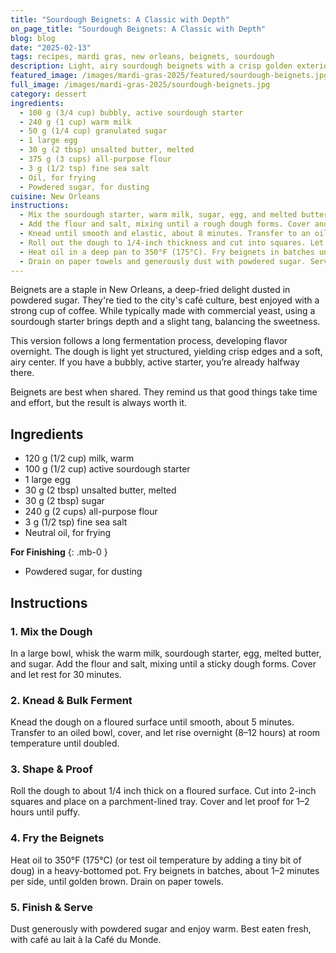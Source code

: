 ```yaml
---
title: "Sourdough Beignets: A Classic with Depth"
on_page_title: "Sourdough Beignets: A Classic with Depth"
blog: blog
date: "2025-02-13"
tags: recipes, mardi gras, new orleans, beignets, sourdough
description: Light, airy sourdough beignets with a crisp golden exterior and a subtle tang from natural fermentation.
featured_image: /images/mardi-gras-2025/featured/sourdough-beignets.jpg
full_image: /images/mardi-gras-2025/sourdough-beignets.jpg
category: dessert
ingredients:
  - 100 g (3/4 cup) bubbly, active sourdough starter
  - 240 g (1 cup) warm milk
  - 50 g (1/4 cup) granulated sugar
  - 1 large egg
  - 30 g (2 tbsp) unsalted butter, melted
  - 375 g (3 cups) all-purpose flour
  - 3 g (1/2 tsp) fine sea salt
  - Oil, for frying
  - Powdered sugar, for dusting
cuisine: New Orleans
instructions:
  - Mix the sourdough starter, warm milk, sugar, egg, and melted butter in a large bowl.
  - Add the flour and salt, mixing until a rough dough forms. Cover and let rest for 30 minutes.
  - Knead until smooth and elastic, about 8 minutes. Transfer to an oiled bowl, cover, and let rise at room temperature for 8-10 hours (or overnight).
  - Roll out the dough to 1/4-inch thickness and cut into squares. Let them rest for 30-60 minutes until puffy.
  - Heat oil in a deep pan to 350°F (175°C). Fry beignets in batches until golden brown, about 1-2 minutes per side.
  - Drain on paper towels and generously dust with powdered sugar. Serve warm.
---
```


Beignets are a staple in New Orleans, a deep-fried delight dusted in powdered sugar. They're tied to the city's café culture, best enjoyed with a strong cup of coffee. While typically made with commercial yeast, using a sourdough starter brings depth and a slight tang, balancing the sweetness.

This version follows a long fermentation process, developing flavor overnight. The dough is light yet structured, yielding crisp edges and a soft, airy center. If you have a bubbly, active starter, you’re already halfway there.

Beignets are best when shared. They remind us that good things take time and effort, but the result is always worth it.

## Ingredients

- 120 g (1/2 cup) milk, warm
- 100 g (1/2 cup) active sourdough starter
- 1 large egg
- 30 g (2 tbsp) unsalted butter, melted
- 30 g (2 tbsp) sugar
- 240 g (2 cups) all-purpose flour
- 3 g (1/2 tsp) fine sea salt
- Neutral oil, for frying

**For Finishing**
{: .mb-0 }
- Powdered sugar, for dusting

## Instructions

### **1. Mix the Dough**
In a large bowl, whisk the warm milk, sourdough starter, egg, melted butter, and sugar. Add the flour and salt, mixing until a sticky dough forms. Cover and let rest for 30 minutes.

### **2. Knead & Bulk Ferment**
Knead the dough on a floured surface until smooth, about 5 minutes. Transfer to an oiled bowl, cover, and let rise overnight (8–12 hours) at room temperature until doubled.

### **3. Shape & Proof**
Roll the dough to about 1/4 inch thick on a floured surface. Cut into 2-inch squares and place on a parchment-lined tray. Cover and let proof for 1–2 hours until puffy.

### **4. Fry the Beignets**
Heat oil to 350°F (175°C) (or test oil temperature by adding a tiny bit of doug) in a heavy-bottomed pot. Fry beignets in batches, about 1–2 minutes per side, until golden brown. Drain on paper towels.

### **5. Finish & Serve**
Dust generously with powdered sugar and enjoy warm. Best eaten fresh, with café au lait à la Café du Monde.
